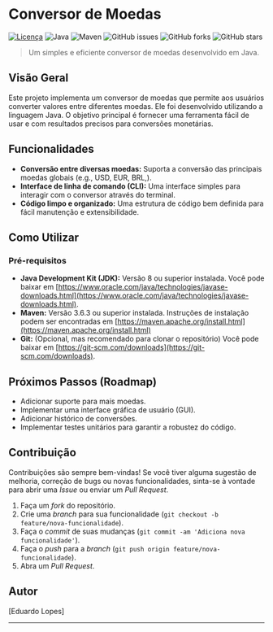 # Conversor de Moedas

[![Licença](https://img.shields.io/badge/License-MIT-yellow.svg)](https://opensource.org/licenses/MIT)
![Java](https://img.shields.io/badge/Java-8-orange)
![Maven](https://img.shields.io/badge/Maven-3.6.3-blue)
![GitHub issues](https://img.shields.io/github/issues/SEU_USUARIO/SEU_REPOSITORIO)
![GitHub forks](https://img.shields.io/github/forks/SEU_USUARIO/SEU_REPOSITORIO)
![GitHub stars](https://img.shields.io/github/stars/SEU_USUARIO/SEU_REPOSITORIO)

> Um simples e eficiente conversor de moedas desenvolvido em Java.

## Visão Geral

Este projeto implementa um conversor de moedas que permite aos usuários converter valores entre diferentes moedas. Ele foi desenvolvido utilizando a linguagem Java. O objetivo principal é fornecer uma ferramenta fácil de usar e com resultados precisos para conversões monetárias.

## Funcionalidades

* **Conversão entre diversas moedas:** Suporta a conversão das principais moedas globais (e.g., USD, EUR, BRL,).
* **Interface de linha de comando (CLI):** Uma interface simples para interagir com o conversor através do terminal.
* **Código limpo e organizado:** Uma estrutura de código bem definida para fácil manutenção e extensibilidade.

## Como Utilizar

### Pré-requisitos

* **Java Development Kit (JDK):** Versão 8 ou superior instalada. Você pode baixar em [https://www.oracle.com/java/technologies/javase-downloads.html](https://www.oracle.com/java/technologies/javase-downloads.html).
* **Maven:** Versão 3.6.3 ou superior instalada. Instruções de instalação podem ser encontradas em [https://maven.apache.org/install.html](https://maven.apache.org/install.html)
* **Git:** (Opcional, mas recomendado para clonar o repositório) Você pode baixar em [https://git-scm.com/downloads](https://git-scm.com/downloads).


## Próximos Passos (Roadmap)

* Adicionar suporte para mais moedas.
* Implementar uma interface gráfica de usuário (GUI).
* Adicionar histórico de conversões.
* Implementar testes unitários para garantir a robustez do código.

## Contribuição

Contribuições são sempre bem-vindas! Se você tiver alguma sugestão de melhoria, correção de bugs ou novas funcionalidades, sinta-se à vontade para abrir uma *Issue* ou enviar um *Pull Request*.

1.  Faça um *fork* do repositório.
2.  Crie uma *branch* para sua funcionalidade (`git checkout -b feature/nova-funcionalidade`).
3.  Faça o *commit* de suas mudanças (`git commit -am 'Adiciona nova funcionalidade'`).
4.  Faça o *push* para a *branch* (`git push origin feature/nova-funcionalidade`).
5.  Abra um *Pull Request*.

## Autor

[Eduardo Lopes] 

---

